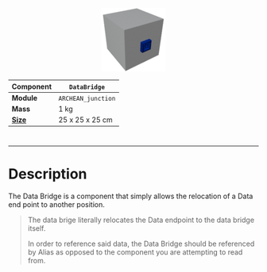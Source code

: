 <p align="center">
  <img src="DataBridge.png" />
</p>

|Component|`DataBridge`|
|---|---|
|**Module**|`ARCHEAN_junction`|
|**Mass**|1 kg|
|[**Size**](# "Based on the component's occupancy in a fixed 25cm grid.")|25 x 25 x 25 cm|
#
---

# Description
The Data Bridge is a component that simply allows the relocation of a Data end point to another position.

> The data brige literally relocates the Data endpoint to the data bridge itself.
>
> In order to reference said data, the Data Bridge should be referenced by Alias as opposed to the component you are attempting to read from.
